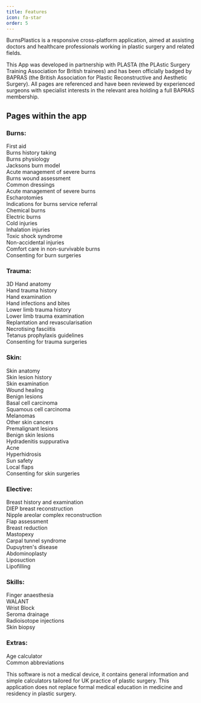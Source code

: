 ```yaml
---
title: Features
icon: fa-star
order: 5
---
```


BurnsPlastics is a responsive cross-platform application, aimed at assisting doctors and healthcare professionals working in plastic surgery and related fields.

This App was developed in partnership with PLASTA (the PLAstic Surgery Training Association for British trainees) and has been officially badged by BAPRAS (the British Association for Plastic Reconstructive and Aesthetic Surgery). All pages are referenced and have been reviewed by experienced surgeons with specialist interests in the relevant area holding a full BAPRAS membership.

## Pages within the app


### Burns:

First aid  
Burns history taking  
Burns physiology  
Jacksons burn model  
Acute management of severe burns  
Burns wound assessment  
Common dressings  
Acute management of severe burns  
Escharotomies  
Indications for burns service referral  
Chemical burns  
Electric burns  
Cold injuries  
Inhalation injuries  
Toxic shock syndrome  
Non-accidental injuries  
Comfort care in non-survivable burns  
Consenting for burn surgeries  


### Trauma:

3D Hand anatomy  
Hand trauma history  
Hand examination  
Hand infections and bites  
Lower limb trauma history  
Lower limb trauma examination  
Replantation and revascularisation  
Necrotising fasciitis  
Tetanus prophylaxis guidelines  
Consenting for trauma surgeries  


### Skin:

Skin anatomy  
Skin lesion history  
Skin examination  
Wound healing  
Benign lesions  
Basal cell carcinoma  
Squamous cell carcinoma  
Melanomas  
Other skin cancers  
Premalignant lesions  
Benign skin lesions  
Hydradenitis suppurativa  
Acne  
Hyperhidrosis  
Sun safety  
Local flaps  
Consenting for skin surgeries  


### Elective:

Breast history and examination  
DIEP breast reconstruction  
Nipple areolar complex reconstruction  
Flap assessment  
Breast reduction  
Mastopexy  
Carpal tunnel syndrome  
Dupuytren's disease  
Abdominoplasty  
Liposuction  
Lipofilling  


### Skills:

Finger anaesthesia  
WALANT  
Wrist Block  
Seroma drainage  
Radioisotope injections  
Skin biopsy  


### Extras:

Age calculator  
Common abbreviations  


This software is not a medical device, it contains general information and simple calculators tailored for UK practice of plastic surgery. This application does not replace formal medical education in medicine and residency in plastic surgery.
